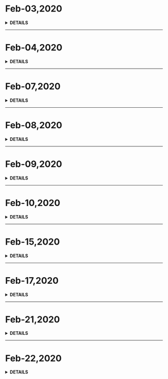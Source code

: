 # Feb-03,2020

<details>
<summary><b>DETAILS</b></summary>
<p>

> 今年这个年啊，伴随着疫情而过。    
> 今天撇了一眼崔永元的推，意思是这个新型冠状病毒不是在海南市场引发的。其他的可能因为没有第三方的介入也是查找不出来，可能也就不了了之了吧。  
> 来京的第一天办公，在家上班就是好啊，什么也不想干。

</p>
</details>

---

# Feb-04,2020

<details>
<summary><b>DETAILS</b></summary>
<p>

> 周二，在家办公第二天。    
> 韩弟来拿来电脑，解决了昨日遗留bug。

> 要以一个新的面貌继续在这混沌的世界行走。  
> 读书、学习、思考。    
> 
> 生活中做的每一件事都需要下笔去思考、总结，在脑中留痕，是为了更好在这个混沌的世界存活。

</p>
</details>

---

# Feb-07,2020

<details>
<summary><b>DETAILS</b></summary>
<p>

> 周五。    
> 当初开这个仓库的时候，心里想着每一天都能有所收获。    
> 半年过去了，回望一下，收获不大，就像官僚主义、形式主义一样，走形式。分析一下原因是开始之初就没有想好自己的目标，没有追求，过程就不艰辛，结局就不明显。      
> 当然，形式主义下还是有一些作为的，也有所收获。    
>
> 我把今天作为开年的第一天，也算是仪式下重整新面貌。    
> 
<details>
<summary><b>BaiCiZhan</b></summary>
<p>

#### 1.phonetic [语音的]
> Phonetic sysmbols help us to pronunce different word properly.

#### 2.courier [快递员、通讯员、导游]
> The job of a courier is to deliver the parcels.   

#### 3.poise [使相等，使平衡 ｜ 泰然自若，信心]
> We were all impressed by her poise and confidence.

#### 4.linger [逗留，留恋]
> The strong scent of her perfume lingered long after she left the room.    

#### 5.ratio [比率，比例]
> Thr ratio of boys to girls is about 2 to 1.

#### 6.counsel [律师、法律顾问、忠告，劝告、建议]
> If the police arrest you,you should find a legal counsel.

#### 7.slander [讲坏话、污蔑、诽谤 ｜ 诽谤、诋毁]
> The actress was slandered by people for her social media post.
</p>
</details>
</p>
</details>

---

# Feb-08,2020

<details>
<summary><b>DETAILS</b></summary>
<p>

> 周六。    
> 
<details>
<summary><b>BaiCiZhan</b></summary>
<p>

#### 1.naked[裸体的，无遮掩的]
> The naked baby is crawling and smiling on the floor.

#### 2.carton [尤指食品和液体的硬纸盒、纸板箱、塑料箱]
> Drinking a carton of milk per day is good for you health

#### 3.exterior [外貌，外观；位于外边的]
> The building's exterior is beautiful.

#### 4.ceased [停止、结束]
> The rain ceased and the rainbow is showed up.

#### 5.flabby [肌肉松软的，意志薄弱的]
> As I'm getting older,my arms are getting more and more flabby.

#### 6.scrape [擦伤；刮，擦]
> I can deal with the scrape on my knee by myself.

#### 7.vehicle [交通工具、机动车]
> The vehicle drives off while carring a container.

#### 8.stick up [竖起]
> When you stick up your thumb,you mean that you approve.

#### 9.ownership [所有权]
> The couple have the certificate to prove their ownership of this house.

#### 10.remnant [遗迹、边角省料]
> The remnant of Yuanmingyuan becomes a tourist attraction today.

#### 11.extravagant [奢侈的，无节制的]
> Buying too much clothes for a vacation is extravegant.

</p>
</details>
</p>
</details>

---

# Feb-09,2020

<details>
<summary><b>DETAILS</b></summary>
<p>

> 周日。    
> 
<details>
<summary><b>BaiCiZhan</b></summary>
<p>

#### 1.on no account [决不]
> On no account should you give up your goals.

#### 2.jagged [锯齿状的，参差不齐的]
> The edges of this kind of leaf are jagged.

#### 3.sparse [稀少的、稀疏的]
> The desert's vegetation is sparse,there are hardly any plants here at all.

####  4.porch [门廊，走廊]
> I love to sit on the front porch and feel the wind.

#### 5.intrigue [阴谋，轨迹；密谋，欺骗；引起极大的兴趣]
> An evil intrigue suddenly comes to his mind.

#### 6.reclaim [取回、开拓、开垦；废物回收利用]
> Many years later,he recliamed the treature he had buried.

#### 7.essential [必不可少的，必要的；本质的，重要的；基本的；必需品]
> Hot pot and Mahjong are essential components of Sichuan culture.

#### 8.mutual [互相的，共同的]
> Good communication can build a bridge of mutual understanding.
</p>
</details>
</p>
</details>

---

# Feb-10,2020

<details>
<summary><b>DETAILS</b></summary>
<p>

> 周一。    
> 
<details>
<summary><b>BaiCiZhan</b></summary>
<p>

#### 1.semblance [相似；外表，外貌]
> You're a mere semblance of the real Superman!

#### 2.magistrate [法官]
> "Case closed!" shouted the magistrate as she slammed down the gavel.

#### 3.vicinity [附近地区；近邻]
> These houses are in the vicinity of the hospital.

#### 4.pragmatic [实际的，注重实效的]
> I don't need any fancy designs,I prefer my furniture to be more pragmatic.

#### 5.lethal [致命的，致死的；致死因子]
> A bite from this kind of snake is lethal!

#### 6.tackle [对付，处理；(足球等比赛)阻截]
> the repaiman is able to tackle any problems with his tools.

#### 7.imitates[模仿]
> The boy imitates his father by shaving the mirror.    

#### 8.bibliography [参考书目；文献学]
> The bibliography is located at the end of the paper.

#### 9.maiden [(文学)少女，未嫁女子；未婚的，处女的，初次的]
> There is a beautiful maiden sitting in the castle garden.

#### 10.grumble [发牢骚；抱怨，怨言]
> My mom always grumbles about the mess as she cleans my room;

#### 11.janitor [清洁工，看门人]
> This school building is taken care by janitors.


</p>
</details>
</p>
</details>

---

# Feb-15,2020

<details>
<summary><b>DETAILS</b></summary>
<p>

> 周六。    
> 
<details>
<summary><b>BaiCiZhan</b></summary>
<p>

#### 1.grieve [伤心，悲痛；使悲伤，使伤心]
> She's been grieving ever since her husband died.

#### 2.deadlock [僵局；不分胜负；使僵持不下；僵持]
> Talks between the two sides ended in deadlock.

#### 3.tournament [锦标赛，联赛]
> A tournament is a sports competition which continues until only the winner is left.

#### 4.nurture [培植；养育，培育；营养物]
> The plant needs to be carefully nurtured with water and fertilizer.

#### 5.abridge [删节，删减]
> He has been asked to abridge the whole page of his novel.

#### 6. nautical [海上的；航海的]
> That ship is one nautical mile away.

#### 7.reticent [含蓄的；沉默不语的]
> At first,she was highly reticent about going out with me.

#### 8.pottery [陶艺；陶艺厂]
> Pottery is one of my favorite hobbies.

</p>
</details>
</p>
</details>

---

# Feb-17,2020

<details>
<summary><b>DETAILS</b></summary>
<p>

> 周一。    
>
> 在私密日志中记录一天的成功，这里可以记录一下对第二天的安排。如若可以养成一个好的习惯，也是不错的。    

> 1. 百词斩打卡。   
> 2. node学习并总结一篇博文。    
> 3. 再次阅读王小波的《黄金时代》。 

</p>
</details>

---

# Feb-21,2020

<details>
<summary><b>DETAILS</b></summary>
<p>

> 周五。    
>
> 在家办公三周了。    
> 本周主要是学习之前购买的慕课网的文章--关于Nodejs线上项目部署的文章。收获颇丰。    
> 得益于之前域名与服务器的购买。    
> 域名的现有作用是：通过CNAME将额个人博客以及七牛云静态图片资源得以映射、访问。 
> 服务器的现有作用：通过nginx的学习以及域名的关联，可以通过A记录二级域名进行访问。  
>
> 今天要学习且实战的是：通过git仓库，将项目直接在本地部署到服务器上。

</p>
</details>

---

# Feb-22,2020

<details>
<summary><b>DETAILS</b></summary>
<p>

> 周六。    
>
> 今天接着将剩下的Nodejs线上部署的视频看完。    
> 另外将昨天的两篇博文合并为一篇。  
> 
> 周总结、百词斩打卡。

|目标描述|完成过程|打分|
|:-----|:------|:----:|
|百词斩打卡|完成|🌟🌟🌟|
|将昨天的两篇博文合并为一篇|done|🌟🌟🌟|
|Nodejs部署视频|done|🌟🌟🌟|
|周总结|uu|oo|

</p>
</details>